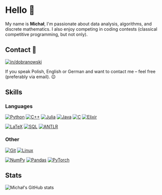 # Hello 👋

My name is **Michał**, I'm passionate about data analysis, algorithms, and discrete mathematics. I also enjoy competing in coding contests (classical competitive programming, but not only).

## Contact 💬

[![in/dobranowski](https://img.shields.io/badge/LinkedIn-0077B5?style=for-the-badge&logo=linkedin&logoColor=white)](https://www.linkedin.com/in/dobranowski/)

If you speak Polish, English or German and want to contact me – feel free (preferably via email). 😉

## Skills

<!-- [![Codeforces rating](https://img.shields.io/badge/dynamic/json?logo=codeforces&logoColor=white&style=for-the-badge&color=0000FF&label=Codeforces&query=%24.result%5B0%5D.maxRating&url=https%3A%2F%2Fcodeforces.com%2Fapi%2Fuser.info%3Fhandles%3Dmdbrnowski)](https://codeforces.com/profile/mdbrnowski) -->

### Languages

[![Python](https://img.shields.io/badge/python-%2314354C.svg?style=for-the-badge&logo=python&logoColor=white)](https://www.python.org/)
[![C++](https://img.shields.io/badge/c++-%2300599C.svg?style=for-the-badge&logo=cplusplus&logoColor=white)](https://isocpp.org/)
[![Julia](https://img.shields.io/badge/julia-%235A0FC8.svg?style=for-the-badge&logo=julia&logoColor=white)](https://julialang.org/)
[![Java](https://img.shields.io/badge/java-%23ED8B00.svg?style=for-the-badge&logo=java&logoColor=white)](https://www.java.com/)
[![C](https://img.shields.io/badge/c-%2300599C.svg?style=for-the-badge&logo=c&logoColor=white)](https://www.open-std.org/jtc1/sc22/wg14/)
[![Elixir](https://img.shields.io/badge/elixir-%234B275F.svg?style=for-the-badge&logo=elixir&logoColor=white)](https://elixir-lang.org/)

[![LaTeX](https://img.shields.io/badge/latex-%23008080.svg?style=for-the-badge&logo=latex&logoColor=white)](https://www.latex-project.org/)
[![SQL](https://img.shields.io/badge/sql-%230074C1.svg?style=for-the-badge&logo=sqlite&logoColor=white)](https://en.wikipedia.org/wiki/SQL)
[![ANTLR](https://img.shields.io/badge/antlr-%23E34F26.svg?style=for-the-badge&logo=antlr&logoColor=white)](https://www.antlr.org/)

### Other

[![Git](https://img.shields.io/badge/git-%23F05033.svg?style=for-the-badge&logo=git&logoColor=white)](https://git-scm.com/)
[![Linux](https://img.shields.io/badge/Linux-FCC624?style=for-the-badge&logo=linux&logoColor=black)](https://www.kernel.org/)

[![NumPy](https://img.shields.io/badge/numpy-%23013243.svg?style=for-the-badge&logo=numpy&logoColor=white)](https://numpy.org/)
[![Pandas](https://img.shields.io/badge/pandas-%23150458.svg?style=for-the-badge&logo=pandas&logoColor=white)](https://pandas.pydata.org/)
[![PyTorch](https://img.shields.io/badge/pytorch-%23EE4C2C.svg?style=for-the-badge&logo=pytorch&logoColor=white)](https://pytorch.org/)

## Stats

![Michał's GitHub stats](https://github-readme-stats.vercel.app/api?username=mdbrnowski&count_private=true&include_all_commits=true&hide_title=true&hide_border=true&show_icons=true&theme=light&icon_color=555273&title_color=555273)
